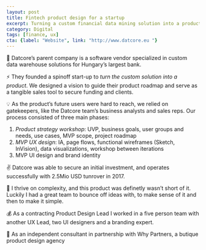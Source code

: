 ```yaml
---
layout: post
title: Fintech product design for a startup
excerpt: Turning a custom financial data mining solution into a product
category: Digital
tags: [finance, ux]
cta: {label: "Website", link: "http://www.datcore.eu "}
---
```


🏢 Datcore’s parent company is a software vendor specialized in custom data warehouse solutions for Hungary’s largest bank. 

⚡ They founded a spinoff start-up to *turn the custom solution into a product*. We designed a vision to guide their product roadmap and serve as a tangible sales tool to secure funding and clients. 

💡 As the product’s future users were hard to reach, we relied on gatekeepers, like the Datcore team’s business analysts and sales reps. Our process consisted of three main phases:

1. *Product strategy workshop*: UVP, business goals, user groups and needs, use cases, MVP scope, project roadmap
2. *MVP UX design*: IA, page flows, functional wireframes (Sketch, InVision), data visualizations, workshop between iterations
3. MVP UI design and brand identity 

✌️ Datcore was able to secure an initial investment, and operates successfully with 2.5Mio USD tunrover in 2017. 

💙 I thrive on complexity, and this product was definetly wasn’t short of it. Luckily I had a great team to bounce off ideas with, to make sense of it and then to make it simple. 

💰 As a contracting Product Design Lead I worked in a five person team with another UX Lead, two UI designers and a branding expert. 

👥 As an independent consultant in partnership with Why Partners, a butique product design agency